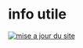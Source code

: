 # info utile 
[![mise a jour du site ](https://github.com/vbcq-volley/source/actions/workflows/update-submodules.yml/badge.svg)](https://github.com/vbcq-volley/source/actions/workflows/update-submodules.yml)
